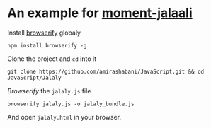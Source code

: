 # An example for [moment-jalaali](https://github.com/jalaali/moment-jalaali)

Install [browserify](http://browserify.org/index.html) globaly

`npm install browserify -g`

Clone the project and `cd` into it

`git clone https://github.com/amirashabani/JavaScript.git && cd JavaScript/Jalaly`

*Browserify* the `jalaly.js` file

`browserify jalaly.js -o jalaly_bundle.js`

And open `jalaly.html` in your browser.
